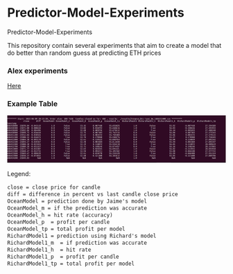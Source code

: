 # Predictor-Model-Experiments
Predictor-Model-Experiments

This repository contain several experiments that aim to create a model that do better than random guess at predicting ETH prices

### Alex experiments
[Here](https://github.com/oceanprotocol/pdr-model-experiments/blob/main/alex/README.md)

### Example Table

<img src="images/example-table.png"/>

Legend:
```text
close = close price for candle
diff = difference in percent vs last candle close price
OceanModel = prediction done by Jaime's model
OceanModel_m = if the prediction was accurate
OceanModel_h = hit rate (accuracy)
OceanModel_p  = profit per candle
OceanModel_tp = total profit per model
RichardModel1 = prediction using Richard's model
RichardModel1_m  = if prediction was accurate
RichardModel1_h  = hit rate
RichardModel1_p  = profit per candle
RichardModel1_tp = total profit per model
```
